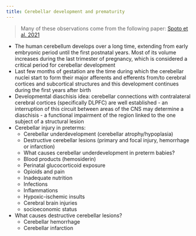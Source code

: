 ```yaml
---
title: Cerebellar development and prematurity
---
```


> Many of these observations come from the following paper: [Spoto et al. 2021](https://www.frontiersin.org/articles/10.3389/fnsys.2021.655164/full)

* The human cerebellum develops over a long time, extending from early embryonic period until the first postnatal years. Most of its volume increases during the last trimester of pregnancy, which is considered a critical period for cerebellar development
* Last few months of gestation are the time during which the cerebellar nuclei start to form their major afferents and efferents from/to cerebral cortices and subcortical structures and this development continues during the first years after birth
* Developmental diaschisis idea: cerebellar connections with contralateral cerebral cortices (specifically DLPFC) are well established - an interruption of this circuit between areas of the CNS may determine a diaschisis - a functional impairment of the region linked to the one subject of a structural lesion
* Cerebellar injury in preterms:
    * Cerebellar underdevelopment (cerebellar atrophy/hypoplasia)
    * Destructive cerebellar lesions (primary and focal injury, hemorrhage or infarction)
    * What causes cerebellar underdevelopment in preterm babies?
    * Blood products (hemosiderin)
    * Perinatal glucocorticoid exposure
    * Opioids and pain
    * Inadequate nutrition
    * Infections
    * Inflammations
    * Hypoxic-ischemic insults
    * Cerebral brain injuries
    * socioeconomic status
* What causes destructive cerebellar lesions?	
    * Cerebellar hemorrhage
    * Cerebellar infarction 
